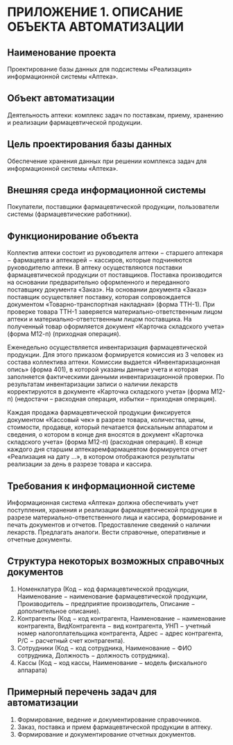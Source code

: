 # ПРИЛОЖЕНИЕ 1. ОПИСАНИЕ ОБЪЕКТА АВТОМАТИЗАЦИИ #

## Наименование проекта ##

Проектирование базы данных для подсистемы «Реализация» информационной системы «Аптека».

## Объект автоматизации ##

Деятельность аптеки: комплекс задач по поставкам, приему, хранению и реализации фармацевтической продукции.

## Цель проектирования базы данных ##

Обеспечение хранения данных при решении комплекса задач для информационной системы «Аптека».

## Внешняя среда информационной системы ##

Покупатели, поставщики фармацевтической продукции, пользователи системы (фармацевтические работники).

## Функционирование объекта ##

Коллектив аптеки состоит из руководителя аптеки $-$ старшего аптекаря $-$ фармацевта и аптекарей $-$ кассиров, которые подчиняются руководителю аптеки. В аптеку осуществляются поставки фармацевтической продукции от поставщиков. Поставка производится на основании предварительно оформленного и переданного поставщику документа «Заказ». На основании документа «Заказ» поставщик осуществляет поставку, которая сопровождается документом «Товарно-транспортная накладная» (форма ТТН-1). При проверке товара ТТН-1 заверяется материально-ответственным лицом аптеки и материально-ответственным лицом поставщика. На полученный товар оформляется документ «Карточка складского учета» (форма М12-п) (приходная операция).

Еженедельно осуществляется инвентаризация фармацевтической продукции. Для этого приказом формируется комиссия из 3 человек из состава коллектива аптеки. Комиссии выдается «Инвентаризационная опись» (форма 401), в которой указаны данные учета и которая заполняется фактическими данными инвентаризационной проверки. По результатам инвентаризации записи о наличии лекарств корректируются в документе «Карточка складского учета» (форма М12-п) (недостачи – расходная операция, избытки – приходная операция).

Каждая продажа фармацевтической продукции фиксируется документом «Кассовый чек» в разрезе товара, количества, цены, стоимости, продавце, который печатается фискальным аппаратом и сведения, о котором в конце дня вносятся в документ «Карточка складского учета» (форма М12-п) (расходная операция). В конце каждого дня старшим аптекаремфармацевтом формируется отчет «Реализация на дату …», в котором отображаются результаты реализации за день в разрезе товара и кассира.

## Требования к информационной системе ##

Информационная система «Аптека» должна обеспечивать учет поступления, хранения и реализации фармацевтической продукции в разрезе материально-ответственного лица и кассира, формирование и печать документов и отчетов. Предоставление сведений о наличии лекарств. Предлагать аналоги. Вести справочные, оперативные и отчетные документы.

## Структура некоторых возможных справочных документов ##

1. Номенклатура (Код $-$ код фармацевтической продукции, Наименование $-$ наименование
фармацевтической продукции, Производитель $-$ предприятие производитель, Описание $-$ дополнительное описание).
2. Контрагенты (Код $-$ код контрагента, Наименование $-$ наименование контрагента, ВидКонтрагента $-$ вид контрагента, УНП $-$ учетный номер налогоплательщика контрагента,
Адрес $-$ адрес контрагента, Р/С $-$ расчетный счет контрагента).
3. Сотрудники (Код $-$ код сотрудника, Наименование $-$ ФИО сотрудника, Должность $-$ должность сотрудника).
4. Кассы (Код $-$ код кассы, Наименование $-$ модель фискального аппарата)

## Примерный перечень задач для автоматизации ##

1. Формирование, ведение и документирование справочников.
2. Заказ, поставка и прием фармацевтической продукции в аптеку.
3. Формирование и документирование отчетных документов.
